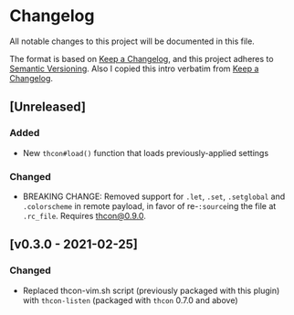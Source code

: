 # Changelog
All notable changes to this project will be documented in this file.

The format is based on [Keep a Changelog](https://keepachangelog.com/en/1.0.0/),
and this project adheres to [Semantic Versioning](https://semver.org/spec/v2.0.0.html).
Also I copied this intro verbatim from [Keep a Changelog](https://keepachangelog.com/en/1.0.0/).

## [Unreleased]
### Added
* New `thcon#load()` function that loads previously-applied settings

### Changed
* BREAKING CHANGE: Removed support for `.let`, `.set`, `.setglobal` and `.colorscheme` in remote payload, in favor of re-`:source`ing the file at `.rc_file`.  Requires thcon@0.9.0.

## [v0.3.0 - 2021-02-25]
### Changed
* Replaced thcon-vim.sh script (previously packaged with this plugin) with `thcon-listen` (packaged with `thcon` 0.7.0 and above)
